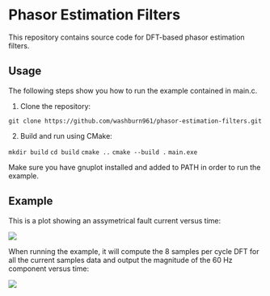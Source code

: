 # Phasor Estimation Filters

This repository contains source code for DFT-based phasor estimation filters.

## Usage

The following steps show you how to run the example contained in main.c.

1. Clone the repository:

```git clone https://github.com/washburn961/phasor-estimation-filters.git```

2. Build and run using CMake:

```mkdir build```
```cd build```
```cmake ..```
```cmake --build .```
```main.exe```

Make sure you have gnuplot installed and added to PATH in order to run the example.

## Example

This is a plot showing an assymetrical fault current versus time:

![](vector_plot.png)

When running the example, it will compute the 8 samples per cycle DFT for all the current samples data and output the magnitude of the 60 Hz component versus time:

![](other_plot.png)
